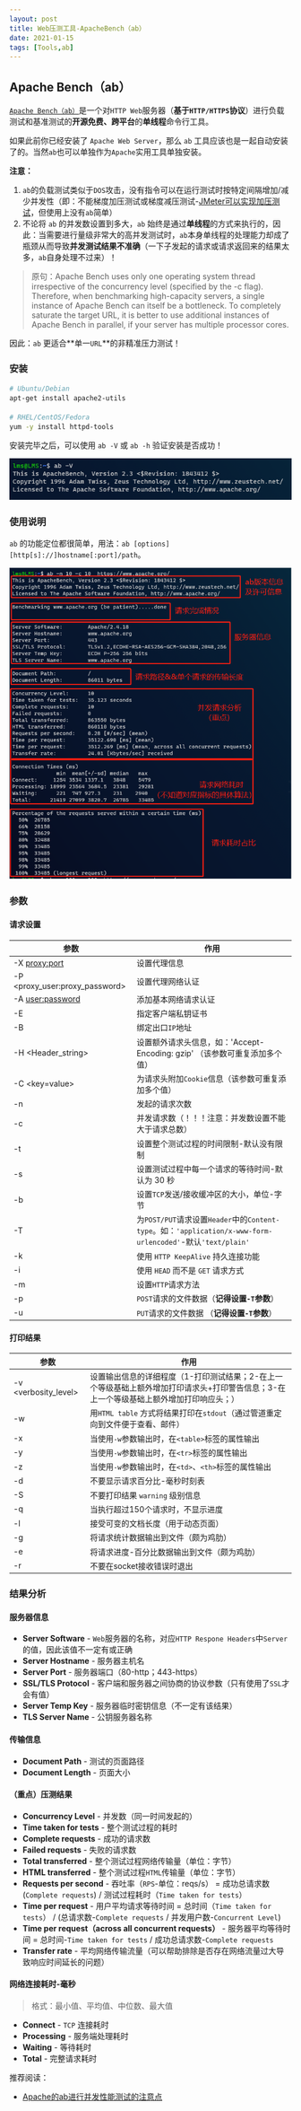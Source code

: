 ```yaml
---
layout: post
title: Web压测工具-ApacheBench（ab）
date: 2021-01-15
tags: [Tools,ab]
---
```


## Apache Bench（ab）

[`Apache Bench（ab）`](https://www.tutorialspoint.com/apache_bench/index.htm)是一个对`HTTP Web`服务器（**基于`HTTP/HTTPS`协议**）进行负载测试和基准测试的**开源免费、跨平台**的**单线程**命令行工具。

如果此前你已经安装了 `Apache Web Server`，那么 `ab` 工具应该也是一起自动安装了的。当然`ab`也可以单独作为`Apache`实用工具单独安装。

**注意：**

1. `ab`的负载测试类似于`DOS`攻击，没有指令可以在运行测试时按特定间隔增加/减少并发性（即：不能梯度加压测试或梯度减压测试-[JMeter可以实现加压测试](https://blog.csdn.net/qq_36396763/article/details/89472691)，但使用上没有`ab`简单）
2. 不论将 `ab` 的并发数设置到多大，`ab` 始终是通过**单线程**的方式来执行的，因此：当需要进行量级非常大的高并发测试时，`ab`本身单线程的处理能力却成了瓶颈从而导致**并发测试结果不准确**（一下子发起的请求或请求返回来的结果太多，`ab`自身处理不过来）！

> 原句：Apache Bench uses only one operating system thread irrespective of the concurrency level (specified by the -c flag). Therefore, when benchmarking high-capacity servers, a single instance of Apache Bench can itself be a bottleneck. To completely saturate the target URL, it is better to use additional instances of Apache Bench in parallel, if your server has multiple processor cores.

因此：`ab` 更适合**单一`URL`**的非精准压力测试！

### 安装

```sh
# Ubuntu/Debian
apt-get install apache2-utils

# RHEL/CentOS/Fedora
yum -y install httpd-tools
```

安装完毕之后，可以使用 `ab -V` 或 `ab -h` 验证安装是否成功！

![ab-verify-apache-bench-installation.png](/images/article/ab-verify-apache-bench-installation.png)

### 使用说明

`ab` 的功能定位都很简单，用法：`ab [options] [http[s]://]hostname[:port]/path`。

![ab-multiple-requests-testing.png](/images/article/ab-multiple-requests-testing.png)

### 参数

#### 请求设置

| 参数 | 作用 |
| ---- | ---- |
| -X <proxy:port> | 设置代理信息 |
| -P <proxy_user:proxy_password> | 设置代理网络认证 |
| -A <user:password> |  添加基本网络请求认证 |
| -E <certfile> |  指定客户端私钥证书 |
| -B <address> |  绑定出口`IP`地址 |
| -H <Header_string> |  设置额外请求头信息，如：'Accept-Encoding: gzip' （该参数可重复添加多个值）|
| -C <key=value> | 为请求头附加`Cookie`信息（该参数可重复添加多个值） |
| -n <requests> |  发起的请求次数 |
| -c <concurrency> |  并发请求数（！！！注意：并发数设置不能大于请求总数） |
| -t <timelimit> |  设置整个测试过程的时间限制-默认没有限制 |
| -s <timeout> |  设置测试过程中每一个请求的等待时间-默认为 30 秒 |
| -b <windowsize> |  设置`TCP`发送/接收缓冲区的大小，单位-字节 |
| -T <content-type> |  为`POST/PUT`请求设置`Header`中的`Content-type`。如：`'application/x-www-form-urlencoded'`-默认`'text/plain'` |
| -k | 使用 `HTTP KeepAlive` 持久连接功能 |
| -i |  使用 `HEAD` 而不是 `GET` 请求方式 |
| -m <method> | 设置`HTTP`请求方法 |
| -p <postfile> |  `POST`请求的文件数据（**记得设置`-T`参数**） |
| -u <putfile> |  `PUT`请求的文件数据 （**记得设置`-T`参数**） |

#### 打印结果

| 参数 | 作用 |
| ---- | ---- |
| -v <verbosity_level> |  设置输出信息的详细程度（1-打印测试结果；2-在上一个等级基础上额外增加打印请求头+打印警告信息；3-在上一个等级基础上额外增加打印响应头；） |
| -w |  用`HTML table` 方式将结果打印在`stdout`（通过管道重定向到文件便于查看、邮件） |
| -x <attributes> | 当使用`-w`参数输出时，在`<table>`标签的属性输出 |
| -y <attributes> | 当使用`-w`参数输出时，在`<tr>`标签的属性输出 |
| -z <attributes> | 当使用`-w`参数输出时，在`<td>`、`<th>`标签的属性输出 |
| -d | 不要显示请求百分比-毫秒时刻表 |
| -S | 不要打印结果 `warning` 级别信息 |
| -q | 当执行超过150个请求时，不显示进度 |
| -l | 接受可变的文档长度（用于动态页面） |
| -g <filename> | 将请求统计数据输出到文件（颇为鸡肋） |
| -e <filename> | 将请求进度-百分比数据输出到文件（颇为鸡肋） |
| -r | 不要在socket接收错误时退出 |

### 结果分析

#### 服务器信息

- **Server Software** - `Web`服务器的名称，对应`HTTP Respone Headers`中`Server`的值，因此该值不一定有或正确
- **Server Hostname** - 服务器主机名
- **Server Port** - 服务器端口（80-http；443-https）
- **SSL/TLS Protocol** - 客户端和服务器之间协商的协议参数（只有使用了`SSL`才会有值）
- **Server Temp Key** - 服务器临时密钥信息（不一定有该结果）
- **TLS Server Name** - 公钥服务器名称

#### 传输信息

- **Document Path** - 测试的页面路径
- **Document Length** - 页面大小

#### （重点）压测结果

- **Concurrency Level** - 并发数（同一时间发起的）
- **Time taken for tests** - 整个测试过程的耗时
- **Complete requests** - 成功的请求数
- **Failed requests** - 失败的请求数
- **Total transferred** - 整个测试过程网络传输量（单位：字节）
- **HTML transferred** - 整个测试过程`HTML`传输量（单位：字节）
- **Requests per second** - 吞吐率（`RPS`-单位：reqs/s） = 成功总请求数(`Complete requests`) / 测试过程耗时（`Time taken for tests`）
- **Time per request** - 用户平均请求等待时间 = 总时间（`Time taken for tests`） / (总请求数-`Complete requests` / 并发用户数-`Concurrent Level`)
- **Time per request（across all concurrent requests）** - 服务器平均等待时间 = 总时间-`Time taken for tests` / 成功总请求数-`Complete requests`
- **Transfer rate** - 平均网络传输流量（可以帮助排除是否存在网络流量过大导致响应时间延长的问题）

#### 网络连接耗时-毫秒

> 格式：最小值、平均值、中位数、最大值

- **Connect** - `TCP` 连接耗时
- **Processing** - 服务端处理耗时
- **Waiting** - 等待耗时
- **Total** - 完整请求耗时


推荐阅读：
- [Apache的ab进行并发性能测试的注意点](http://www.piaoyi.org/linux/apache-ab-test.html)